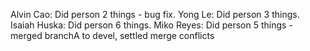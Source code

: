 Alvin Cao: Did person 2 things - bug fix.
Yong Le: Did person 3 things.
Isaiah Huska: Did person 6 things.
Miko Reyes: Did person 5 things - merged branchA to devel, settled merge conflicts
